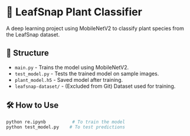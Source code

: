 # 🌿 LeafSnap Plant Classifier

A deep learning project using MobileNetV2 to classify plant species from the LeafSnap dataset.

## 📁 Structure

- `main.py` - Trains the model using MobileNetV2.
- `test_model.py` - Tests the trained model on sample images.
- `plant_model.h5` - Saved model after training.
- `leafsnap-dataset/` - (Excluded from Git) Dataset used for training.

## 🛠️ How to Use

```bash
python re.ipynb          # To train the model
python test_model.py    # To test predictions

